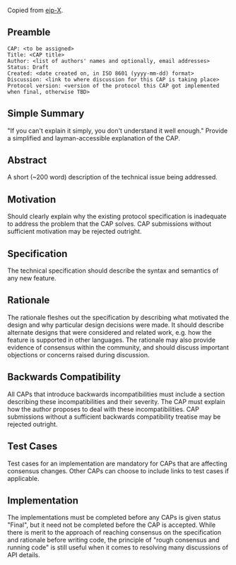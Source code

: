 Copied from [eip-X](https://github.com/ethereum/EIPs/blob/master/eip-X.md).

## Preamble

```
CAP: <to be assigned>
Title: <CAP title>
Author: <list of authors' names and optionally, email addresses>
Status: Draft
Created: <date created on, in ISO 8601 (yyyy-mm-dd) format>
Discussion: <link to where discussion for this CAP is taking place>
Protocol version: <version of the protocol this CAP got implemented when final, otherwise TBD>
```

## Simple Summary
"If you can't explain it simply, you don't understand it well enough." Provide a simplified and layman-accessible explanation of the CAP.

## Abstract
A short (~200 word) description of the technical issue being addressed.

## Motivation
Should clearly explain why the existing protocol specification is inadequate to address the problem that the CAP solves. CAP submissions without sufficient motivation may be rejected outright.

## Specification
The technical specification should describe the syntax and semantics of any new feature.

## Rationale
The rationale fleshes out the specification by describing what motivated the design and why particular design decisions were made. It should describe alternate designs that were considered and related work, e.g. how the feature is supported in other languages. The rationale may also provide evidence of consensus within the community, and should discuss important objections or concerns raised during discussion.

## Backwards Compatibility
All CAPs that introduce backwards incompatibilities must include a section describing these incompatibilities and their severity. The CAP must explain how the author proposes to deal with these incompatibilities. CAP submissions without a sufficient backwards compatibility treatise may be rejected outright.

## Test Cases
Test cases for an implementation are mandatory for CAPs that are affecting consensus changes. Other CAPs can choose to include links to test cases if applicable.

## Implementation
The implementations must be completed before any CAPs is given status "Final", but it need not be completed before the CAP is accepted. While there is merit to the approach of reaching consensus on the specification and rationale before writing code, the principle of "rough consensus and running code" is still useful when it comes to resolving many discussions of API details.
